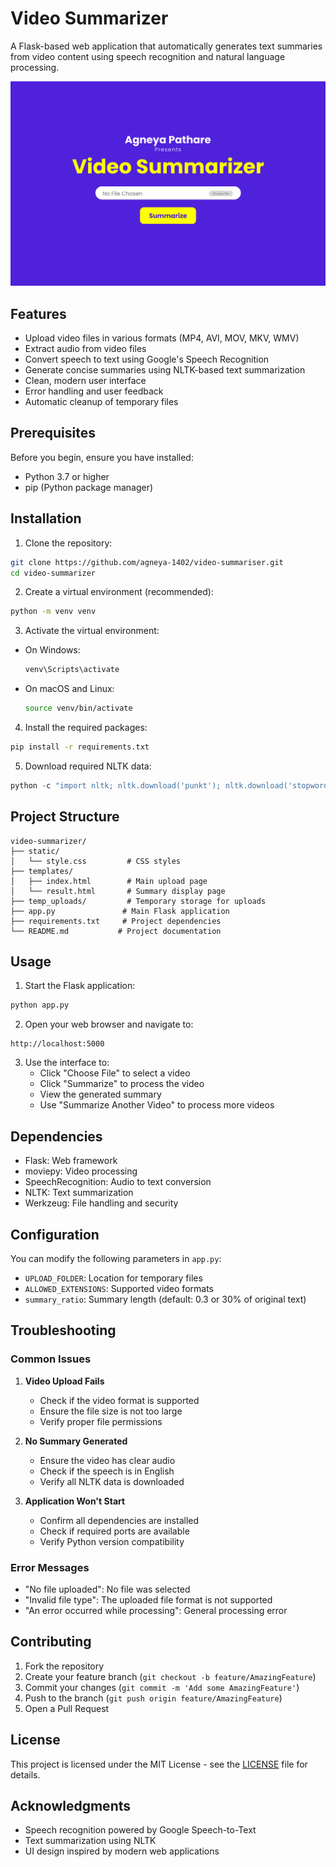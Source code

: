 # Video Summarizer

A Flask-based web application that automatically generates text summaries from video content using speech recognition and natural language processing.

![alt text](https://github.com/agneya-1402/Video-Summariser/blob/main/MacBook%20Air%20-%201.png?raw=true)

## Features

- Upload video files in various formats (MP4, AVI, MOV, MKV, WMV)
- Extract audio from video files
- Convert speech to text using Google's Speech Recognition
- Generate concise summaries using NLTK-based text summarization
- Clean, modern user interface
- Error handling and user feedback
- Automatic cleanup of temporary files

## Prerequisites

Before you begin, ensure you have installed:

- Python 3.7 or higher
- pip (Python package manager)

## Installation

1. Clone the repository:
```bash
git clone https://github.com/agneya-1402/video-summariser.git
cd video-summarizer
```

2. Create a virtual environment (recommended):
```bash
python -m venv venv
```

3. Activate the virtual environment:
- On Windows:
  ```bash
  venv\Scripts\activate
  ```
- On macOS and Linux:
  ```bash
  source venv/bin/activate
  ```

4. Install the required packages:
```bash
pip install -r requirements.txt
```

5. Download required NLTK data:
```python
python -c "import nltk; nltk.download('punkt'); nltk.download('stopwords')"
```

## Project Structure
```
video-summarizer/
├── static/
│   └── style.css         # CSS styles
├── templates/
│   ├── index.html        # Main upload page
│   └── result.html       # Summary display page
├── temp_uploads/         # Temporary storage for uploads
├── app.py               # Main Flask application
├── requirements.txt     # Project dependencies
└── README.md           # Project documentation
```

## Usage

1. Start the Flask application:
```bash
python app.py
```

2. Open your web browser and navigate to:
```
http://localhost:5000
```

3. Use the interface to:
   - Click "Choose File" to select a video
   - Click "Summarize" to process the video
   - View the generated summary
   - Use "Summarize Another Video" to process more videos

## Dependencies

- Flask: Web framework
- moviepy: Video processing
- SpeechRecognition: Audio to text conversion
- NLTK: Text summarization
- Werkzeug: File handling and security

## Configuration

You can modify the following parameters in `app.py`:

- `UPLOAD_FOLDER`: Location for temporary files
- `ALLOWED_EXTENSIONS`: Supported video formats
- `summary_ratio`: Summary length (default: 0.3 or 30% of original text)

## Troubleshooting

### Common Issues

1. **Video Upload Fails**
   - Check if the video format is supported
   - Ensure the file size is not too large
   - Verify proper file permissions

2. **No Summary Generated**
   - Ensure the video has clear audio
   - Check if the speech is in English
   - Verify all NLTK data is downloaded

3. **Application Won't Start**
   - Confirm all dependencies are installed
   - Check if required ports are available
   - Verify Python version compatibility

### Error Messages

- "No file uploaded": No file was selected
- "Invalid file type": The uploaded file format is not supported
- "An error occurred while processing": General processing error

## Contributing

1. Fork the repository
2. Create your feature branch (`git checkout -b feature/AmazingFeature`)
3. Commit your changes (`git commit -m 'Add some AmazingFeature'`)
4. Push to the branch (`git push origin feature/AmazingFeature`)
5. Open a Pull Request

## License

This project is licensed under the MIT License - see the [LICENSE](LICENSE) file for details.

## Acknowledgments

- Speech recognition powered by Google Speech-to-Text
- Text summarization using NLTK
- UI design inspired by modern web applications
